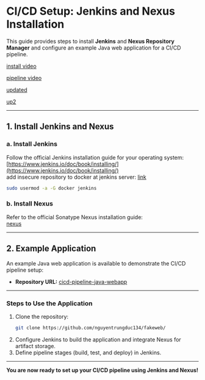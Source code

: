 # **CI/CD Setup: Jenkins and Nexus Installation**  

This guide provides steps to install **Jenkins** and **Nexus Repository Manager** and configure an example Java web application for a CI/CD pipeline.

[install video](https://drive.google.com/file/d/1C2e-ffgayDutHCernc2NDTyYu690xiQX/view?usp=sharing)


[pipeline video](https://drive.google.com/file/d/1cIB3pxUqHKxiRW9GVZGKWgJx32GzD1VR/view?usp=sharing)

[updated](https://drive.google.com/file/d/18PKN0uDRrRO1_vU08UCLDg1lY8yDAIqU/view?usp=sharing)

[up2](https://drive.google.com/file/d/1QO4cR5MKnyMrMAXAhVOizT0SCeEqNtfg/view?usp=sharing)

---

## **1. Install Jenkins and Nexus**  

### **a. Install Jenkins**  
Follow the official Jenkins installation guide for your operating system:  
[https://www.jenkins.io/doc/book/installing/](https://www.jenkins.io/doc/book/installing/)  
add insecure repository to docker at jenkins server:
[link](https://stackoverflow.com/questions/61116766/add-insecure-registry-to-docker-in-ubuntu)
   ```bash
   sudo usermod -a -G docker jenkins
   ```
### **b. Install Nexus**  
Refer to the official Sonatype Nexus installation guide:  
[nexus](https://hub.docker.com/r/sonatype/nexus3/)  

---

## **2. Example Application**  

An example Java web application is available to demonstrate the CI/CD pipeline setup:  

- **Repository URL:** [cicd-pipeline-java-webapp](https://github.com/nguyentrungduc134/fakeweb/)

---

### **Steps to Use the Application**  
1. Clone the repository:  
   ```bash
   git clone https://github.com/nguyentrungduc134/fakeweb/
   ```  
2. Configure Jenkins to build the application and integrate Nexus for artifact storage.  
3. Define pipeline stages (build, test, and deploy) in Jenkins.  

---

**You are now ready to set up your CI/CD pipeline using Jenkins and Nexus!**
